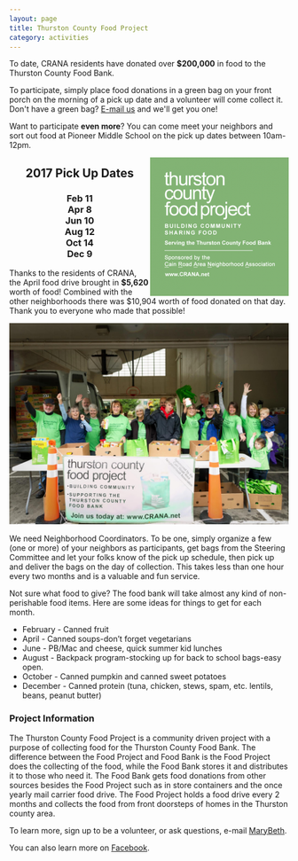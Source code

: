 ```yaml
---
layout: page
title: Thurston County Food Project
category: activities
---
```

To date, CRANA residents have donated over **$200,000** in food to the Thurston County Food Bank. 

To participate, simply place food donations in a green bag on your front porch on the morning of a pick up date and a volunteer will come collect it. Don't have a green bag? <a href='&#109;&#97;&#105;lto&#58;m&#98;%5&#70;c%6C&#105;n&#101;&#64;&#99;%6F%6Dc%61&#115;&#37;74&#46;n&#101;t'>E-mail us</a> and we'll get you one!

Want to participate **even more**? You can come meet your neighbors and sort out food at Pioneer Middle School on the pick up dates between 10am-12pm. 

<img style="float: right;" src="/public/foodbank.png" alt="Thurston County Food Project">
<h2 style="text-align: center;">2017 Pick Up Dates</h2>
<h3 style="text-align: center;">
Feb 11<br>
Apr 8<br>
Jun 10<br>
Aug 12<br>
Oct 14<br>
Dec 9
</h4>

Thanks to the residents of CRANA, the April food drive brought in **$5,620** worth of food! Combined with the other neighborhoods there was $10,904 worth of food donated on that day. Thank you to everyone who made that possible!

![Food Project](/public/fooddrive2.jpg)

We need Neighborhood Coordinators.  To be one, simply organize a few (one or more) of your neighbors as participants, get bags from the Steering Committee and let your folks know of the pick up schedule, then pick up and deliver the bags on the day of collection.  This takes less than one hour every two months and is a valuable and fun service. 

Not sure what food to give? The food bank will take almost any kind of non-perishable food items. Here are some ideas for things to get for each month.

* February - Canned fruit
* April - Canned soups-don’t forget vegetarians
* June - PB/Mac and cheese, quick summer kid lunches
* August - Backpack program-stocking up for back to school bags-easy open.
* October - Canned pumpkin and canned sweet potatoes
* December - Canned protein (tuna, chicken, stews, spam, etc. lentils, beans, peanut butter)


### Project Information 
The Thurston County Food Project is a community driven project with a purpose of collecting food for the Thurston County Food Bank. The difference between the Food Project and Food Bank is the Food Project does the collecting of the food, while the Food Bank stores it and distributes it to those who need it. The Food Bank gets food donations from other sources besides the Food Project such as in store containers and the once yearly mail carrier food drive. The Food Project holds a food drive every 2 months and collects the food from front doorsteps of homes in the Thurston county area.


To learn more, sign up to be a volunteer, or ask questions, e-mail <a href='&#109;&#97;&#105;lto&#58;m&#98;%5&#70;c%6C&#105;n&#101;&#64;&#99;%6F%6Dc%61&#115;&#37;74&#46;n&#101;t'>&#77;aryBet&#104;</a>.

You can also learn more on [Facebook](https://www.facebook.com/CRANAfoodproject/).

